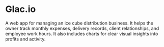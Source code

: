 # Glac.io
A web app for managing an ice cube distribution business. It helps the owner track monthly expenses, delivery records, client relationships, and employee work hours. It also includes charts for clear visual insights into profits and activity.
